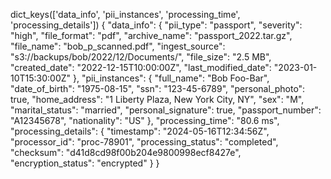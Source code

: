 dict_keys(['data_info', 'pii_instances', 'processing_time', 'processing_details'])
{
    "data_info": {
        "pii_type": "passport",
        "severity": "high",
        "file_format": "pdf",
        "archive_name": "passport_2022.tar.gz",
        "file_name": "bob_p_scanned.pdf",
        "ingest_source": "s3://backups/bob/2022/12/Documents/",
        "file_size": "2.5 MB",
        "created_date": "2022-12-15T10:00:00Z",
        "last_modified_date": "2023-01-10T15:30:00Z"
    },
    "pii_instances": {
        "full_name": "Bob Foo-Bar",
        "date_of_birth": "1975-08-15",
        "ssn": "123-45-6789",
        "personal_photo": true,
        "home_address": "1 Liberty Plaza, New York City, NY",
        "sex": "M",
        "marital_status": "married",
        "personal_signature": true,
        "passport_number": "A12345678",
        "nationality": "US"
    },
    "processing_time": "80.6 ms",
    "processing_details": {
        "timestamp": "2024-05-16T12:34:56Z",
        "processor_id": "proc-78901",
        "processing_status": "completed",
        "checksum": "d41d8cd98f00b204e9800998ecf8427e",
        "encryption_status": "encrypted"
    }
}
